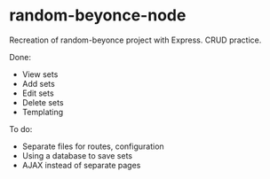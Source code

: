 # random-beyonce-node
Recreation of random-beyonce project with Express. CRUD practice.

Done:
* View sets
* Add sets
* Edit sets
* Delete sets
* Templating

To do:
* Separate files for routes, configuration
* Using a database to save sets
* AJAX instead of separate pages
